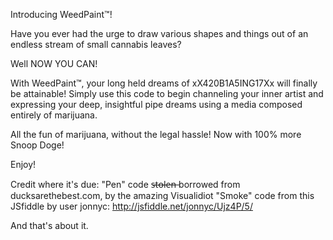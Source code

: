 Introducing WeedPaint™!

Have you ever had the urge to draw various shapes and things out of an endless stream of small cannabis leaves?

Well NOW YOU CAN!

With WeedPaint™, your long held dreams of xX420B1A5ING17Xx will finally be attainable! Simply use this code to begin channeling your inner 
artist and expressing your deep, insightful pipe dreams using a media composed entirely of marijuana.

All the fun of marijuana, without the legal hassle! Now with 100% more Snoop Doge!

Enjoy!

Credit where it's due:
"Pen" code s̶t̶o̶l̶e̶n̶ borrowed from ducksarethebest.com, by the amazing Visualidiot
"Smoke" code from this JSfiddle by user jonnyc: http://jsfiddle.net/jonnyc/Ujz4P/5/

And that's about it.
